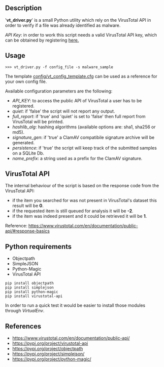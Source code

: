 ## Description

'__vt_driver.py__' is a small Python utility which rely on the VirusTotal API in order to verify if a file was already identified as malware.

*API Key*: in order to work this script needs a valid VirusTotal API key, which can be obtained by registering [here.](https://www.virustotal.com/en/#signup)

## Usage

```
>>> vt_driver.py -f config_file -s malware_sample
```

The template [config/vt_config_template.cfg](config/vt_config_template.cfg) can be used as a reference for your own config file.

Available configuration parameters are the following:

- *API_KEY*: to access the public API of VirusTotal a user has to be registered.
- *quiet*: if 'false' the script will not report any output.
- *full_report*: if 'true' and 'quiet' is set to 'false' then full report from VirusTotal will be printed.
- *hashlib_alg*: hashing algorithms (available options are: sha1, sha256 or md5).
- *signature_gen*: if 'true' a ClamAV compatibile signature archive will be generated.
- *persistence*: if 'true' the script will keep track of the submitted samples on a SQLite Db.
- *name_prefix*: a string used as a prefix for the ClamAV signature.

## VirusTotal API

The internal behaviour of the script is based on the response code from the VirusTotal API:

- if the item you searched for was not present in VirusTotal's dataset this result will be **0**.
- if the requested item is still queued for analysis it will be **-2**.
- if the item was indeed present and it could be retrieved it will be **1**.

Reference: https://www.virustotal.com/en/documentation/public-api/#response-basics

## Python requirements

- Objectpath
- SimpleJSON
- Python-Magic
- VirusTotal API

```
pip install objectpath
pip install simplejson
pip install python-magic
pip install virustotal-api
```

In order to run a quick test it would be easier to install those modules through _VirtualEnv_.

## References

- https://www.virustotal.com/en/documentation/public-api/
- https://pypi.org/project/virustotal-api
- https://pypi.org/project/objectpath
- https://pypi.org/project/simplejson/
- https://pypi.org/project/python-magic/
